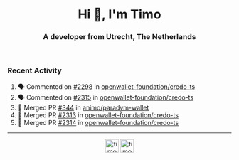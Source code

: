 <h1 align="center">Hi 👋, I'm Timo</h1>
<h3 align="center">A developer from Utrecht, The Netherlands</h3>
<br/>
<!-- https://github.com/rahuldkjain/github-profile-readme-generator --!>

<!--  <p align="left"><img src="https://github-readme-stats.vercel.app/api?username=timoglastra&show_icons=true&count_private=true&" alt="timoglastra" /></p> --!>

<!--
Github language stats
<p align="left"><img src="https://github-readme-stats.vercel.app/api/top-langs/?username=timoglastra&layout=compact" alt="timoglastra" /><p>
-->

<!-- Codestats language stats -->
<!-- <p align="left"><img src="https://codestats-readme.vercel.app/api/top-langs/?username=timoglastra&layout=compact&language_count=12" alt="timoglastra" /><p>    --!>
  
<h3>Recent Activity</h3>

<!--START_SECTION:activity-->
1. 🗣 Commented on [#2298](https://github.com/openwallet-foundation/credo-ts/issues/2298#issuecomment-2944439159) in [openwallet-foundation/credo-ts](https://github.com/openwallet-foundation/credo-ts)
2. 🗣 Commented on [#2315](https://github.com/openwallet-foundation/credo-ts/issues/2315#issuecomment-2944399333) in [openwallet-foundation/credo-ts](https://github.com/openwallet-foundation/credo-ts)
3. 🎉 Merged PR [#344](https://github.com/animo/paradym-wallet/pull/344) in [animo/paradym-wallet](https://github.com/animo/paradym-wallet)
4. 🎉 Merged PR [#2313](https://github.com/openwallet-foundation/credo-ts/pull/2313) in [openwallet-foundation/credo-ts](https://github.com/openwallet-foundation/credo-ts)
5. 🎉 Merged PR [#2314](https://github.com/openwallet-foundation/credo-ts/pull/2314) in [openwallet-foundation/credo-ts](https://github.com/openwallet-foundation/credo-ts)
<!--END_SECTION:activity-->

---

<p align="center">
<a href="https://twitter.com/timoglastra" target="blank"><img align="center" src="https://cdn.jsdelivr.net/npm/simple-icons@3.0.1/icons/twitter.svg" alt="timoglastra" height="30" width="30" /></a>
<a href="https://linkedin.com/in/timoglastra" target="blank"><img align="center" src="https://cdn.jsdelivr.net/npm/simple-icons@3.0.1/icons/linkedin.svg" alt="timoglastra" height="30" width="30" /></a>
</p>



